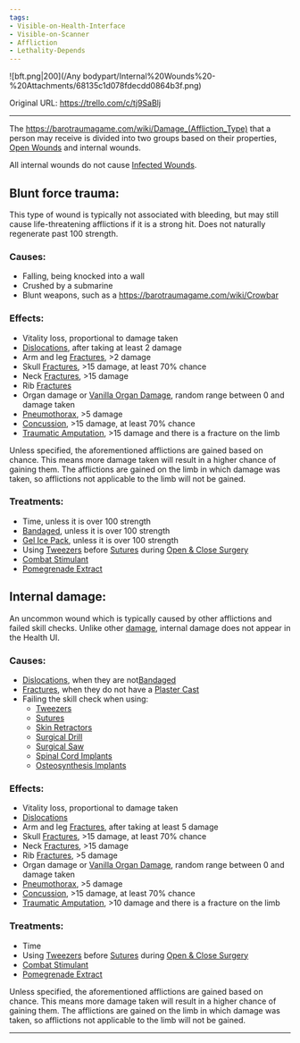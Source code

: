 ```yaml
---
tags:
- Visible-on-Health-Interface
- Visible-on-Scanner
- Affliction
- Lethality-Depends
---
```


![bft.png\|200](/Any bodypart/Internal%20Wounds%20-%20Attachments/68135c1d078fdecdd0864b3f.png)

Original URL: https://trello.com/c/tj9SaBlj

---

The https://barotraumagame.com/wiki/Damage_(Affliction_Type) that a person may receive is divided into two groups based on their properties, [Open Wounds](Open%20Wounds.md) and internal wounds.

All internal wounds do not cause [Infected Wounds](Infected%20Wounds.md).

## Blunt force trauma:

This type of wound is typically not associated with bleeding, but may still cause life-threatening afflictions if it is a strong hit. Does not naturally regenerate past 100 strength.

### Causes:

- Falling, being knocked into a wall
- Crushed by a submarine
- Blunt weapons, such as a https://barotraumagame.com/wiki/Crowbar

### Effects:

- Vitality loss, proportional to damage taken
- [Dislocations](../Bones/Dislocations.md), after taking at least 2 damage
- Arm and leg [Fractures](../Bones/Fractures.md), >2 damage
- Skull [Fractures](../Bones/Fractures.md), >15 damage, at least 70% chance
- Neck [Fractures](../Bones/Fractures.md), >15 damage
- Rib [Fractures](../Bones/Fractures.md)
- Organ damage or [Vanilla Organ Damage](../Torso/Vanilla%20Organ%20Damage.md), random range between 0 and damage taken
- [Pneumothorax](../Lungs/Pneumothorax.md), >5 damage
- [Concussion](../Head_Brain/Concussion.md), >15 damage, at least 70% chance
- [Traumatic Amputation](../Extremities/Traumatic%20Amputation.md), >15 damage and there is a fracture on the limb

Unless specified, the aforementioned afflictions are gained based on chance. This means more damage taken will result in a higher chance of gaining them. The afflictions are gained on the limb in which damage was taken, so afflictions not applicable to the limb will not be gained.

### Treatments:

- Time, unless it is over 100 strength
- [Bandaged](Bandaged.md), unless it is over 100 strength
- [Gel Ice Pack](../Items/Gel%20Ice%20Pack.md), unless it is over 100 strength
- Using [Tweezers](../Items/Tweezers.md) before [Sutures](../Items/Sutures.md) during [Open & Close Surgery](../Procedures/Open%20&%20Close%20Surgery.md)
- [Combat Stimulant](../Items/Combat%20Stimulant.md)
- [Pomegrenade Extract](https://barotraumagame.com/wiki/Pomegrenade_Extract)

## Internal damage:

An uncommon wound which is typically caused by other afflictions and failed skill checks. Unlike other [damage](https://barotraumagame.com/wiki/Damage_(Affliction_Type)), internal damage does not appear in the Health UI.

### Causes:

- [Dislocations](../Bones/Dislocations.md), when they are not[Bandaged](Bandaged.md)
- [Fractures](../Bones/Fractures.md), when they do not have a [Plaster Cast](../Extremities/Plaster%20Cast.md)
- Failing the skill check when using:
  - [Tweezers](../Items/Tweezers.md)
  - [Sutures](../Items/Sutures.md)
  - [Skin Retractors](../Items/Skin%20Retractors.md)
  - [Surgical Drill](../Items/Surgical%20Drill.md)
  - [Surgical Saw](../Items/Surgical%20Saw.md)
  - [Spinal Cord Implants](../Items/Spinal%20Cord%20Implants.md)
  - [Osteosynthesis Implants](../Items/Osteosynthesis%20Implants.md)

### Effects:

- Vitality loss, proportional to damage taken
- [Dislocations](../Bones/Dislocations.md)
- Arm and leg [Fractures](../Bones/Fractures.md), after taking at least 5 damage
- Skull [Fractures](../Bones/Fractures.md), >15 damage, at least 70% chance
- Neck [Fractures](../Bones/Fractures.md), >15 damage
- Rib [Fractures](../Bones/Fractures.md), >5 damage
- Organ damage or [Vanilla Organ Damage](../Torso/Vanilla%20Organ%20Damage.md), random range between 0 and damage taken
- [Pneumothorax](../Lungs/Pneumothorax.md), >5 damage
- [Concussion](../Head_Brain/Concussion.md), >15 damage, at least 70% chance
- [Traumatic Amputation](../Extremities/Traumatic%20Amputation.md), >10 damage and there is a fracture on the limb

### Treatments:

- Time
- Using [Tweezers](../Items/Tweezers.md) before [Sutures](../Items/Sutures.md) during [Open & Close Surgery](../Procedures/Open%20&%20Close%20Surgery.md)
- [Combat Stimulant](../Items/Combat%20Stimulant.md)
- [Pomegrenade Extract](https://barotraumagame.com/wiki/Pomegrenade_Extract)

Unless specified, the aforementioned afflictions are gained based on chance. This means more damage taken will result in a higher chance of gaining them. The afflictions are gained on the limb in which damage was taken, so afflictions not applicable to the limb will not be gained.

---

